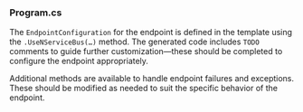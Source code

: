 ### Program.cs

The `EndpointConfiguration` for the endpoint is defined in the template using the `.UseNServiceBus(…)` method. The generated code includes `TODO` comments to guide further customization—these should be completed to configure the endpoint appropriately.

Additional methods are available to handle endpoint failures and exceptions. These should be modified as needed to suit the specific behavior of the endpoint.